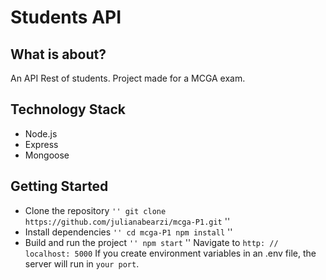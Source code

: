 # Students API

## What is about?

An API Rest of students. Project made for a MCGA exam.

## Technology Stack

- Node.js
- Express
- Mongoose

## Getting Started

- Clone the repository
  `'' git clone https://github.com/julianabearzi/mcga-P1.git` ''
- Install dependencies
  `'' cd mcga-P1 npm install` ''
- Build and run the project
  `'' npm start` ''
  Navigate to `http: // localhost: 5000`
  If you create environment variables in an .env file, the server
  will run in `your port`.
